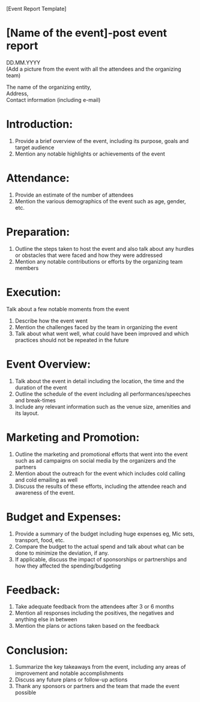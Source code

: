 [Event Report Template]

# <b> [Name of the event]-post event report </b> 

DD.MM.YYYY  
(Add a picture from the event with all the attendees and the organizing team)

The name of the organizing entity,  
Address,  
Contact information (including e-mail)

# <b> Introduction: </b>
1. Provide a brief overview of the event, including its purpose, goals and target audience 
2. Mention any notable highlights or achievements of the event  

# Attendance:

1. Provide an estimate of the number of attendees 
2. Mention the various demographics of the event such as age, gender, etc.  

# Preparation:

1. Outline the steps taken to host the event and also talk about any hurdles or obstacles that were faced and how they were addressed 
2. Mention any notable contributions or efforts by the organizing team members 

# Execution:

Talk about a few notable moments from the event
1. Describe how the event went
2. Mention the challenges faced by the team in organizing the event 
3. Talk about what went well, what could have been improved and which practices should not be repeated in the future

# Event Overview: 

1. Talk about the event in detail including the location, the time and the duration of the event
2. Outline the schedule of the event including all performances/speeches and break-times
3. Include any relevant information such as the venue size, amenities and its layout.

# Marketing and Promotion:

1. Outline the marketing and promotional efforts that went into the event such as ad campaigns on social media by the organizers and the partners
2. Mention about the outreach for the event which includes cold calling and cold emailing as well
3. Discuss the results of these efforts, including the attendee reach and awareness of the event.

# Budget and Expenses:

1. Provide a summary of the budget including huge expenses eg, Mic sets, transport, food, etc.
2. Compare the budget to the actual spend and talk about what can be done to minimize the deviation, if any.
3. If applicable, discuss the impact of sponsorships or partnerships and how they affected the spending/budgeting

# Feedback: 
1. Take adequate feedback from the attendees after 3 or 6 months
2. Mention all responses including the positives, the negatives and anything else in between
3. Mention the plans or actions taken based on the feedback

# Conclusion: 
1. Summarize the key takeaways from the event, including any areas of improvement and notable accomplishments
2. Discuss any future plans or follow-up actions
3. Thank any sponsors or partners and the team that made the event possible